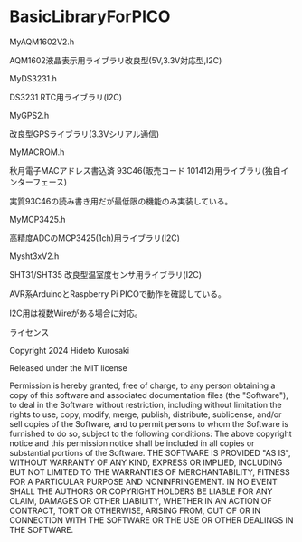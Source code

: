 # BasicLibraryForPICO
MyAQM1602V2.h

  AQM1602液晶表示用ライブラリ改良型(5V,3.3V対応型,I2C)
 
MyDS3231.h

  DS3231 RTC用ライブラリ(I2C)

MyGPS2.h

  改良型GPSライブラリ(3.3Vシリアル通信)

MyMACROM.h

  秋月電子MACアドレス書込済 93C46(販売コード 101412)用ライブラリ(独自インターフェース)

  実質93C46の読み書き用だが最低限の機能のみ実装している。

MyMCP3425.h

  高精度ADCのMCP3425(1ch)用ライブラリ(I2C)

Mysht3xV2.h

  SHT31/SHT35 改良型温室度センサ用ライブラリ(I2C)
  

AVR系ArduinoとRaspberry Pi PICOで動作を確認している。

I2C用は複数Wireがある場合に対応。


ライセンス

Copyright 2024 Hideto Kurosaki

Released under the MIT license

Permission is hereby granted, free of charge, to any person obtaining a copy of
this software and associated documentation files (the "Software"), to deal in the
Software without restriction, including without limitation the rights to use, copy,
modify, merge, publish, distribute, sublicense, and/or sell copies of the Software,
and to permit persons to whom the Software is furnished to do so, subject to the following conditions:
The above copyright notice and this permission notice shall be included in all copies or substantial portions of the Software.
THE SOFTWARE IS PROVIDED "AS IS", WITHOUT WARRANTY OF ANY KIND, EXPRESS OR IMPLIED,
INCLUDING BUT NOT LIMITED TO THE WARRANTIES OF MERCHANTABILITY, FITNESS FOR A PARTICULAR PURPOSE AND NONINFRINGEMENT.
IN NO EVENT SHALL THE AUTHORS OR COPYRIGHT HOLDERS BE LIABLE FOR ANY CLAIM, DAMAGES OR OTHER LIABILITY,
WHETHER IN AN ACTION OF CONTRACT, TORT OR OTHERWISE, ARISING FROM, OUT OF OR IN CONNECTION
WITH THE SOFTWARE OR THE USE OR OTHER DEALINGS IN THE SOFTWARE.
